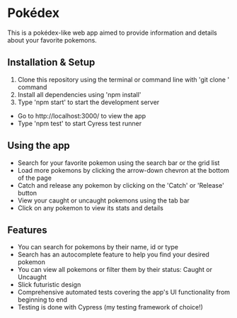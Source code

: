 # Pokédex

This is a pokédex-like web app aimed to provide information and details about your favorite pokemons.

## Installation & Setup

1. Clone this repository using the terminal or command line with 'git clone <url>' command
2. Install all dependencies using 'npm install'
3. Type 'npm start' to start the development server

- Go to http://localhost:3000/ to view the app
- Type 'npm test' to start Cyress test runner

## Using the app

- Search for your favorite pokemon using the search bar or the grid list
- Load more pokemons by clicking the arrow-down chevron at the bottom of the page
- Catch and release any pokemon by clicking on the 'Catch' or 'Release' button
- View your caught or uncaught pokemons using the tab bar
- Click on any pokemon to view its stats and details

## Features

- You can search for pokemons by their name, id or type
- Search has an autocomplete feature to help you find your desired pokemon
- You can view all pokemons or filter them by their status: Caught or Uncaught
- Slick futuristic design
- Comprehensive automated tests covering the app's UI functionality from beginning to end
- Testing is done with Cypress (my testing framework of choice!)